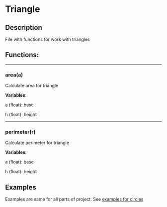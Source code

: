 # Triangle
## Description
File with functions for work with triangles

## Functions:

---
### area(a)
Calculate area for triangle

**Variables**:

a (float): base

h (float): height

---
### perimeter(r)
Calculate perimeter for triangle

**Variables**:

a (float): base

h (float): height


## Examples
Examples are same for all parts of project. See [examples for circles](circle.md)